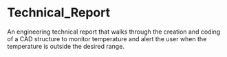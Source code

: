# Technical_Report
An engineering technical report that walks through the creation and coding of a CAD structure to monitor temperature and alert the user when the temperature is outside the desired range.
